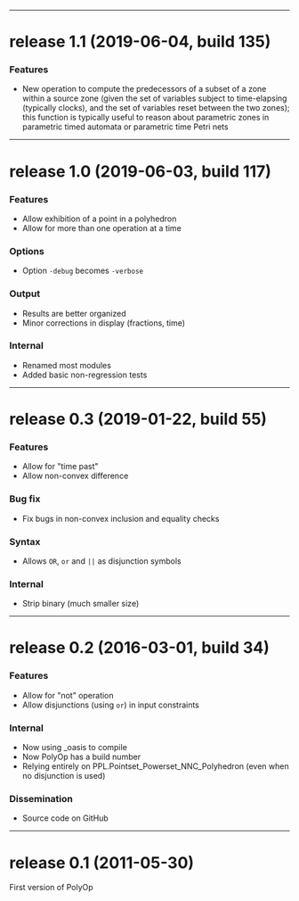 *******************************************************
# release 1.1    (2019-06-04, build 135)

### Features
* New operation to compute the predecessors of a subset of a zone within a source zone (given the set of variables subject to time-elapsing (typically clocks), and the set of variables reset between the two zones); this function is typically useful to reason about parametric zones in parametric timed automata or parametric time Petri nets


*******************************************************
# release 1.0    (2019-06-03, build 117)

### Features
* Allow exhibition of a point in a polyhedron
* Allow for more than one operation at a time

### Options
* Option `-debug` becomes `-verbose`

### Output
* Results are better organized
* Minor corrections in display (fractions, time)

### Internal
* Renamed most modules
* Added basic non-regression tests


*******************************************************
# release 0.3    (2019-01-22, build 55)

### Features
* Allow for "time past"
* Allow non-convex difference

### Bug fix
* Fix bugs in non-convex inclusion and equality checks

### Syntax
* Allows `OR`, `or` and `||` as disjunction symbols

### Internal
* Strip binary (much smaller size)


*******************************************************
# release 0.2    (2016-03-01, build 34)

### Features
* Allow for "not" operation
* Allow disjunctions (using `or`) in input constraints

### Internal
* Now using _oasis to compile
* Now PolyOp has a build number
* Relying entirely on PPL.Pointset_Powerset_NNC_Polyhedron (even when no disjunction is used)

### Dissemination
* Source code on GitHub


*******************************************************
# release 0.1    (2011-05-30)

First version of PolyOp
